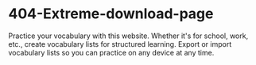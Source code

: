 # 404-Extreme-download-page
Practice your vocabulary with this website. Whether it's for school, work, etc., create vocabulary lists for structured learning. Export or import vocabulary lists so you can practice on any device at any time.
